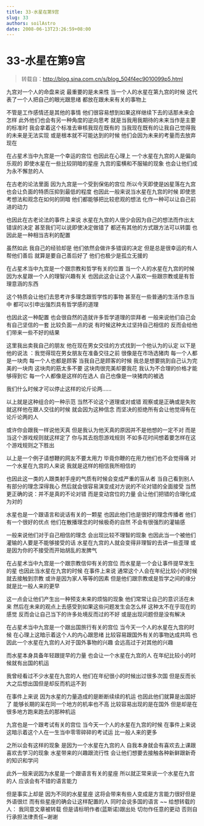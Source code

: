 ```yaml
---
title: 33-水星在第9宫
slug: 33
authors: soilAstro
date: 2008-06-13T23:26:59+08:00
---
```

# 33-水星在第9宫

> 转载自：http://blog.sina.com.cn/s/blog_504f4ec9010099p5.html

九宫对一个人的命盘来说
最重要的是未来性
当一个人的水星在第九宫的时候
这代表了一个人把自己的眼光跟思绪
都放在跟未来有关的事物上


不管是工作感情还是其他的事情
他们很容易想到如果这样继续下去的话那未来会怎样
此外他们也会有另一种角度的逆向思考
就是当我用我期待的未来当作是主要的标准时
我会拿着这个标准去审核我现在既有的
当我现在既有的让我自己觉得我的未来是无法实现
或是根本就不可能达到的时候
他们会因为未来的考量而去放弃现在


在占星术当中九宫是一个幸运的宫位
也因此在心理上
一个水星在九宫的人是偏向乐观的
即使水星在一些比较阴暗的星座
九宫的蛮横和不服输的现象
也会让他们成为永不懈怠的人


在古老的论法里面
因为九宫是一个受到保佑的宫位
所以今天即使是凶星落在九宫
也会让负面的特质压抑到最低的程度
也因此一般来说当水星在九宫的时候
即使思考想法和观念在如何的阴暗
他们都能够把比较悲观的想法
化作一种可以让自己前进的动力


也因此在古老论法的事件上来说
水星在九宫的人很少会因为自己的想法而作出太错误的决定
甚至我们可以说即使决定做错了
都还有其他的方式跟方法可以转圜
也因此是一种相当吉利的配置


虽然如此
我自己的经验却是
他们依然会做许多错误的决定
但是总是很幸运的有人帮他们善后
就算是要自己善后好了
他们也极少是孤立无援的


在占星术当中九宫是一个跟宗教和哲学有关的位置
当一个人的水星在九宫的时候
因为水星跟一个人的理智兴趣有关
也因此这会让这个人喜欢一些跟宗教或是有哲理意涵的东西


这个特质会让他们去思考许多理念跟哲学性的事物
甚至在一些普通的生活作息当中
都可以引申出强烈具有哲学感的道理


也因此这一种配置
也会很自然的造就许多哲学道理的崇拜者
一般来说他们自己会有自己坚信的一套
比较负面一点的说
有时候这种太过坚持自己相信的
反而会给他们带来一些不好的结果


这里我出卖我自己的朋友
他在现在男女交往的方式找到一个他认为的认定
以下是他的说法
：我觉得现在男女朋友在准备交往之前
很像是在市场选猪肉
每一个人都是一块肉
每一个人也都是顾客
当我自己是顾客的时候
我总是想要挑到自己认为完美的一块肉
这块肉的筋太多不要
这块肉很完美却要我花
我认为不合理的价格才能够得到它
每一个人都像是这样的在选人
自己也像是一块猪肉的被选


我们什么时候才可以停止这样的论斤论两……


以上就是这种组合的一种示范
当然不论这个道理或对或错
观察或是正确或是失败
就这样他在跟人交往的时候
就会因为这种信念
而坚决的拒绝所有会让他觉得有在论斤论两的人


或许你会跟我一样说他天真
但是我认为他天真的原因并不是他想的一定不对
而是当这个游戏规则就这样定了
你与其去抱怨游戏规则
不如多花时间想着要怎样在这个游戏规则之下胜出


以上是一个例子请想鞭的网友不要太用力
毕竟你鞭的在用力他们也不会觉得痛
对一个水星在九宫的人来说
我就是这样的相信我所相信的


也因此这一类的人跟类射手座的气质有时候会变成严重的盲从者
当自己看到别人有部分的理念深得我心
然后就会很容易演变成对方说的不论对错的全面接受
当然更正确的说：并不是真的不论对错
而是变动宫位的力量
会让他们把错的合理化成为对的


水星也是一个跟语言和说话有关的一颗星
也因此他们也是很好的理念传播者
他们有一个很好的优点
他们在散播理念的时候极奇的自然
不会有很强烈的灌输感


一般来说他们对于自己相信的理念
会出现比较不理智的现象
也因此当一个被他们灌输的人要是不能够接受的话
水星在九宫的人就会变得非理智的去讲一些歪理
或是因为你的不接受而开始胡乱的发脾气


在占星术当中九宫是一个跟宗教信仰有关的宫位
而水星是一个会让事件提早发生的星
也因此当水星在九宫的时候
在事件上来说
通常这个人会在年纪比较小的时候
就去接触到宗教
或许是因为家人等等的因素
但是他们跟宗教或是哲学之间的缘分就是比一般人来的更早


这一点会让他们产生出一种预支未来的烦恼的现象
他们常常让自己的意识活在未来
然后在未来的观点上去感受到如果这些问题发生会怎么样
这种太不在乎现在的感觉
反而会让自己当下的许多处境反而过的不好
或是出现问题但是没有解决


在占星术当中九宫是一个跟出国旅行有关的宫位
当今天一个人的水星在九宫的时候
在心理上这暗示着这个人的内心跟思绪
比较容易跟国外有关的事物达成共鸣
也因此一个水星在九宫的人对于国外事物的兴趣
会远高过于对其他的兴趣


而水星本身具备年轻跟提早的力量
也会让一个水星在九宫的人
在年纪比较小的时候就有出国的机运


我曾经看过不少水星在九宫的人
他们在年纪很小的时候出过很多次国
但是反而长大之后想出国但是却反而机运不到


在事件上来说
因为水星的力量造成的是断断续续的机运
也因此他们就算是出国好了
能够长期的呆在同一个地方的机率也不高
比较容易出现的是在国外
但是却是在很多地方跑来跑去的那种机运


九宫也是一个跟考试有关的宫位
当今天一个人的水星在九宫的时候
在事件上来说
这暗示着这个人在一生当中零零碎碎的考试运
比一般人来的更多


之所以会有这样的现象
是因为一个水星在九宫的人
自我本身就会有喜欢去上课跟喜欢去学习的现象
水星带来的兴趣跟流行性
会让他们想要去接触各种新鲜跟新奇的知识和学问


此外一般来说因为水星是一个跟语言有关的星座
所以就正常来说一个水星在九宫的人
应该会有不错的语言能力


但是事实上却是
因为不同的水星星座
这将会带来有些人变成是方言能力很好但是外语很烂
而有些星座的确会让这样配置的人
同时会说多国的语言
~~
给想转载的人：
我同意文章被转载
但是请标明作者(蓝斯诺)跟出处
切勿作任意的更动
否则自行承担法律责任~谢谢


 


  